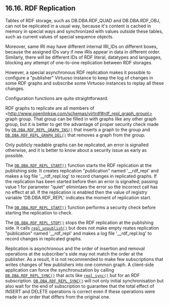 <div>

<div>

<div>

<div>

## 16.16. RDF Replication

</div>

</div>

</div>

Tables of RDF storage, such as DB.DBA.RDF_QUAD and DB.DBA.RDF_OBJ, can
not be replicated in a usual way, because it's content is cached in
memory in special ways and synchronized with values outside these
tables, such as current values of special sequence objects.

Moreover, same IRI may have different internal IRI_IDs on different
boxes, because the assigned IDs vary if new IRIs appear in data in
different order. Similarly, there will be different IDs of RDF literal,
datatypes and languages, blocking any attempt of one-to-one replication
between RDF storages.

However, a special asynchronous RDF replication makes it possible to
configure a "publisher" Virtuoso instance to keep the log of changes in
some RDF graphs and subscribe some Virtuoso instances to replay all
these changes.

Configuration functions are quite straightforward.

RDF graphs to replicate are all members of
\<http://www.openlinksw.com/schemas/virtrdf#rdf_repl_graph_group\> graph
group. That group can be filled in with graphs like any other graph
group, but it is better to get the advantage of proper security check
made by <a href="fn_rdf_repl_graph_ins.html" class="link"
title="RDF_REPL_GRAPH_INS"><code
class="function">DB.DBA.RDF_REPL_GRAPH_INS()</code></a> that inserts a
graph to the group and <a href="fn_rdf_repl_graph_del.html" class="link"
title="RDF_REPL_GRAPH_DEL"><code
class="function">DB.DBA.RDF_REPL_GRAPH_DEL()</code></a> that removes a
graph from the group.

Only publicly readable graphs can be replicated, an error is signalled
otherwise, and it is better to know about a security issue as early as
possible.

The <a href="fn_rdf_repl_start.html" class="link"
title="RDF_REPL_START"><code
class="function">DB.DBA.RDF_REPL_START()</code></a> function starts the
RDF replication at the publishing side. It creates replication
"publication" named '\_\_rdf_repl' and makes a log file
'\_\_rdf_repl.log' to record changes in replicated graphs. If the
replication has been started before then an error is signalled; passing
value 1 for parameter "quiet" elimintaes the error so the incorrect call
has no effect at all. If the replication is enabled then the value of
registry variable 'DB.DBA.RDF_REPL' indicates the moment of replication
start.

The <a href="fn_rdf_repl_start.html" class="link"
title="RDF_REPL_START"><code
class="function">DB.DBA.RDF_REPL_START()</code></a> function performs a
security check before starting the replication to check.

The
<a href="fn_rdf_repl_stop.html" class="link" title="RDF_REPL_STOP"><code
class="function">DB.DBA.RDF_REPL_STOP()</code></a> stops the RDF
replication at the publishing side. It calls
<a href="fn_repl_unpublish.html" class="link"
title="REPL_UNPUBLISH"><code
class="function">repl_unpublish()</code></a> but does not make empty
reates replication "publication" named '\_\_rdf_repl' and makes a log
file '\_\_rdf_repl.log' to record changes in replicated graphs.

Replication is asynchronous and the order of insertion and removal
operations at the subscriber's side may not match the order at the
publisher. As a result, it is not recommended to make few subscriptions
that writes changes of few publishers into one common graph. A
client-side application can force the synchronuzation by calling
<a href="fn_rdf_repl_sync.html" class="link" title="RDF_REPL_SYNC"><code
class="function">DB.DBA.RDF_REPL_SYNC()</code></a> that acts like
<a href="fn_repl_sync.html" class="link" title="repl_sync"><code
class="function">repl_sync()</code></a> but for an RDF subscription.
<a href="fn_rdf_repl_sync.html" class="link" title="RDF_REPL_SYNC"><code
class="function">DB.DBA.RDF_REPL_SYNC()</code></a> will not only initial
synchronisation but also wait for the end of subscription to guarantee
that the total effect of INSERT and DELETE operations is correct even if
these operations were made in an order that differs from the original
one.

</div>
